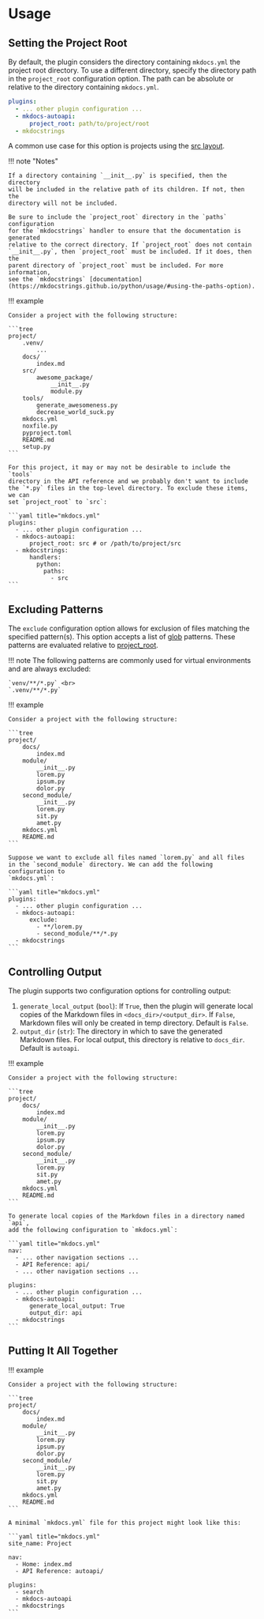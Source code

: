 # Usage

## Setting the Project Root

By default, the plugin considers the directory containing `mkdocs.yml` the
project root directory. To use a different directory, specify the directory
path in the `project_root` configuration option. The path can be absolute or
relative to the directory containing `mkdocs.yml`.

```yaml
plugins:
  - ... other plugin configuration ...
  - mkdocs-autoapi:
      project_root: path/to/project/root
  - mkdocstrings
```

A common use case for this option is projects using the
[src layout](https://packaging.python.org/en/latest/discussions/src-layout-vs-flat-layout/).

!!! note "Notes"

    If a directory containing `__init__.py` is specified, then the directory
    will be included in the relative path of its children. If not, then the
    directory will not be included.

    Be sure to include the `project_root` directory in the `paths` configuration
    for the `mkdocstrings` handler to ensure that the documentation is generated
    relative to the correct directory. If `project_root` does not contain
    `__init__.py`, then `project_root` must be included. If it does, then the
    parent directory of `project_root` must be included. For more information,
    see the `mkdocstrings` [documentation](https://mkdocstrings.github.io/python/usage/#using-the-paths-option).

!!! example

    Consider a project with the following structure:

    ```tree
    project/
        .venv/
            ...
        docs/
            index.md
        src/
            awesome_package/
                __init__.py
                module.py
        tools/
            generate_awesomeness.py
            decrease_world_suck.py
        mkdocs.yml
        noxfile.py
        pyproject.toml
        README.md
        setup.py
    ```

    For this project, it may or may not be desirable to include the `tools`
    directory in the API reference and we probably don't want to include
    the `*.py` files in the top-level directory. To exclude these items, we can
    set `project_root` to `src`:

    ```yaml title="mkdocs.yml"
    plugins:
      - ... other plugin configuration ...
      - mkdocs-autoapi:
          project_root: src # or /path/to/project/src
      - mkdocstrings:
          handlers:
            python:
              paths:
                - src
    ```

## Excluding Patterns

The `exclude` configuration option allows for exclusion of files matching the
specified pattern(s). This option accepts a list of
[glob](https://man7.org/linux/man-pages/man7/glob.7.html) patterns. These
patterns are evaluated relative to [project_root](#setting-the-project-root).

!!! note
    The following patterns are commonly used for virtual environments and are
    always excluded:

    `venv/**/*.py` <br>
    `.venv/**/*.py`

!!! example

    Consider a project with the following structure:

    ```tree
    project/
        docs/
            index.md
        module/
            __init__.py
            lorem.py
            ipsum.py
            dolor.py
        second_module/
            __init__.py
            lorem.py
            sit.py
            amet.py
        mkdocs.yml
        README.md
    ```

    Suppose we want to exclude all files named `lorem.py` and all files
    in the `second_module` directory. We can add the following configuration to
    `mkdocs.yml`:

    ```yaml title="mkdocs.yml"
    plugins:
      - ... other plugin configuration ...
      - mkdocs-autoapi:
          exclude:
            - **/lorem.py
            - second_module/**/*.py
      - mkdocstrings
    ```

## Controlling Output

The plugin supports two configuration options for
controlling output:

1. `generate_local_output` (`bool`): If `True`, then the plugin will generate
   local copies of the Markdown files in `<docs_dir>/<output_dir>`. If `False`,
   Markdown files will only be created in temp directory. Default is `False`.
2. `output_dir` (`str`): The directory in which to save the generated Markdown
   files. For local output, this directory is relative to `docs_dir`. Default
   is `autoapi`.

!!! example

    Consider a project with the following structure:

    ```tree
    project/
        docs/
            index.md
        module/
            __init__.py
            lorem.py
            ipsum.py
            dolor.py
        second_module/
            __init__.py
            lorem.py
            sit.py
            amet.py
        mkdocs.yml
        README.md
    ```

    To generate local copies of the Markdown files in a directory named `api`,
    add the following configuration to `mkdocs.yml`:

    ```yaml title="mkdocs.yml"
    nav:
      - ... other navigation sections ...
      - API Reference: api/
      - ... other navigation sections ...
    
    plugins:
      - ... other plugin configuration ...
      - mkdocs-autoapi:
          generate_local_output: True
          output_dir: api
      - mkdocstrings
    ```

## Putting It All Together

!!! example

    Consider a project with the following structure:

    ```tree
    project/
        docs/
            index.md
        module/
            __init__.py
            lorem.py
            ipsum.py
            dolor.py
        second_module/
            __init__.py
            lorem.py
            sit.py
            amet.py
        mkdocs.yml
        README.md
    ```

    A minimal `mkdocs.yml` file for this project might look like this:

    ```yaml title="mkdocs.yml"
    site_name: Project

    nav:
      - Home: index.md
      - API Reference: autoapi/

    plugins:
      - search
      - mkdocs-autoapi
      - mkdocstrings
    ```


